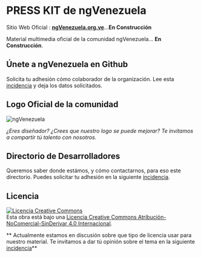 PRESS KIT de ngVenezuela
===
Sitio Web Oficial : **[ngVenezuela.org.ve](http://ngvenezuela.org.ve/ "En construcción")**...**En Construcción**

Material multimedia oficial de la comunidad ngVenezuela... **En Construcción**.

Únete a ngVenezuela en Github
---
Solicita tu adhesión cómo colaborador de la organización. Lee esta [incidencia](https://github.com/ngVenezuela/press-kit/issues/3)  y deja los datos solicitados.

Logo Oficial de la comunidad
---
![ngVenezuela](https://avatars1.githubusercontent.com/u/11722566?v=3&s=350)

*¿Eres diseñador? ¿Crees que nuestro logo se puede mejorar? Te invitamos a compartir tú talento con nosotros.*

Directorio de Desarrolladores
---
Queremos saber donde estámos, y cómo contactarnos, para eso este directorio. Puedes solicitar tu adhesión en la siguiente [incidencia](https://github.com/ngVenezuela/press-kit/issues/2 "Entra en nuestro directorio!"). 


## Licencia
<a rel="license" href="http://creativecommons.org/licenses/by-nc-nd/4.0/"><img alt="Licencia Creative Commons" style="border-width:0" src="https://i.creativecommons.org/l/by-nc-nd/4.0/88x31.png" /></a><br />Esta obra está bajo una <a rel="license" href="http://creativecommons.org/licenses/by-nc-nd/4.0/">Licencia Creative Commons Atribución-NoComercial-SinDerivar 4.0 Internacional</a>.

** Actualmente estamos en discusión sobre que tipo de licencia usar para nuestro material. Te invitamos a dar tú opinión sobre el tema en la siguiente [incidencia](https://github.com/ngVenezuela/press-kit/issues/1)**

